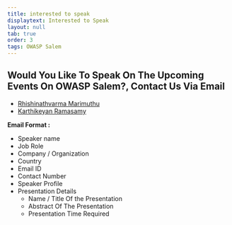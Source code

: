 ```yaml
---
title: interested to speak
displaytext: Interested to Speak
layout: null
tab: true
order: 3
tags: OWASP Salem
---
```


## Would You Like To Speak On The Upcoming Events On OWASP Salem?, Contact Us Via Email
* [Rhishinathvarma Marimuthu](mailto:rhishinathvarma.marimuthu@owasp.org)
* [Karthikeyan Ramasamy](mailto:karthikeyan.ramasamy@owasp.org)

**Email Format :**

- Speaker name
- Job Role
- Company / Organization
- Country
- Email ID
- Contact Number
- Speaker Profile
- Presentation Details
    - Name / Title Of the Presentation
    - Abstract Of The Presentation
    - Presentation Time Required

